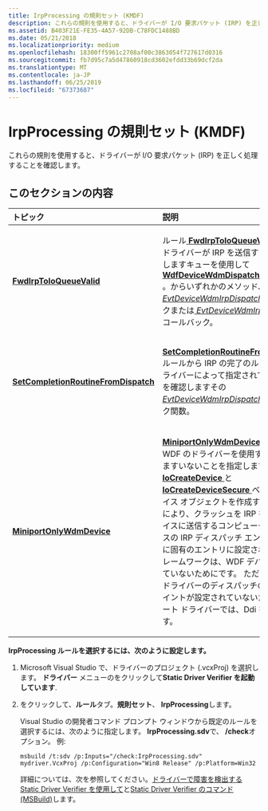 ```yaml
---
title: IrpProcessing の規則セット (KMDF)
description: これらの規則を使用すると、ドライバーが I/O 要求パケット (IRP) を正しく処理することを確認します。
ms.assetid: B403F21E-FE35-4A57-92DB-C78FDC1488BD
ms.date: 05/21/2018
ms.localizationpriority: medium
ms.openlocfilehash: 18300ff5961c2708af00c3863054f727617d0316
ms.sourcegitcommit: fb7d95c7a5d47860918cd3602efdd33b69dcf2da
ms.translationtype: MT
ms.contentlocale: ja-JP
ms.lasthandoff: 06/25/2019
ms.locfileid: "67373687"
---
```

# <a name="irpprocessing-rule-set-kmdf"></a>IrpProcessing の規則セット (KMDF)


これらの規則を使用すると、ドライバーが I/O 要求パケット (IRP) を正しく処理することを確認します。

## <a name="in-this-section"></a>このセクションの内容


<table>
<colgroup>
<col width="50%" />
<col width="50%" />
</colgroup>
<thead>
<tr class="header">
<th align="left">トピック</th>
<th align="left">説明</th>
</tr>
</thead>
<tbody>
<tr class="odd">
<td align="left"><p><a href="kmdf-fwdirptoioqueuevalid.md" data-raw-source="[&lt;strong&gt;FwdIrpToIoQueueValid&lt;/strong&gt;](kmdf-fwdirptoioqueuevalid.md)"><strong>FwdIrpToIoQueueValid</strong></a></p></td>
<td align="left"><p>ルール<a href="kmdf-fwdirptoioqueuevalid.md" data-raw-source="[&lt;strong&gt;FwdIrpToIoQueueValid&lt;/strong&gt;](kmdf-fwdirptoioqueuevalid.md)"> <strong>FwdIrpToIoQueueValid</strong> </a> 、I/O をドライバーが IRP を送信することを指定しますキューを使用して<a href="https://docs.microsoft.com/windows-hardware/drivers/ddi/content/wdfdevice/nf-wdfdevice-wdfdevicewdmdispatchirptoioqueue" data-raw-source="[&lt;strong&gt;WdfDeviceWdmDispatchIrpToIoQueue&lt;/strong&gt;](https://docs.microsoft.com/windows-hardware/drivers/ddi/content/wdfdevice/nf-wdfdevice-wdfdevicewdmdispatchirptoioqueue)"> <strong>WdfDeviceWdmDispatchIrpToIoQueue</strong> </a>。からいずれかのメソッド、 <a href="https://docs.microsoft.com/windows-hardware/drivers/ddi/content/wdfdevice/nc-wdfdevice-evt_wdfdevice_wdm_irp_dispatch" data-raw-source="[&lt;em&gt;EvtDeviceWdmIrpDispatch&lt;/em&gt;](https://docs.microsoft.com/windows-hardware/drivers/ddi/content/wdfdevice/nc-wdfdevice-evt_wdfdevice_wdm_irp_dispatch)"> <em>EvtDeviceWdmIrpDispatch</em> </a>コールバックまたは<a href="https://docs.microsoft.com/windows-hardware/drivers/ddi/content/wdfdevice/nc-wdfdevice-evt_wdfdevice_wdm_irp_preprocess" data-raw-source="[&lt;em&gt;EvtDeviceWdmIrpPreprocess&lt;/em&gt;](https://docs.microsoft.com/windows-hardware/drivers/ddi/content/wdfdevice/nc-wdfdevice-evt_wdfdevice_wdm_irp_preprocess)"> <em>EvtDeviceWdmIrpPreprocess</em> </a>コールバック。</p></td>
</tr>
<tr class="even">
<td align="left"><p><a href="kmdf-setcompletionroutinefromdispatch.md" data-raw-source="[&lt;strong&gt;SetCompletionRoutineFromDispatch&lt;/strong&gt;](kmdf-setcompletionroutinefromdispatch.md)"><strong>SetCompletionRoutineFromDispatch</strong></a></p></td>
<td align="left"><p><a href="kmdf-setcompletionroutinefromdispatch.md" data-raw-source="[&lt;strong&gt;SetCompletionRoutineFromDispatch&lt;/strong&gt;](kmdf-setcompletionroutinefromdispatch.md)"> <strong>SetCompletionRoutineFromDispatch</strong> </a>ルールから IRP の完了のルーチンは、ドライバーによって指定されていないことを確認しますその<a href="https://docs.microsoft.com/windows-hardware/drivers/ddi/content/wdfdevice/nc-wdfdevice-evt_wdfdevice_wdm_irp_dispatch" data-raw-source="[&lt;em&gt;EvtDeviceWdmIrpDispatch&lt;/em&gt;](https://docs.microsoft.com/windows-hardware/drivers/ddi/content/wdfdevice/nc-wdfdevice-evt_wdfdevice_wdm_irp_dispatch)"> <em>EvtDeviceWdmIrpDispatch。</em></a>コールバック関数。</p></td>
</tr>
<tr class="odd">
<td align="left"><p><a href="kmdf-miniportonlywdmdevice.md" data-raw-source="[&lt;strong&gt;MiniportOnlyWdmDevice&lt;/strong&gt;](kmdf-miniportonlywdmdevice.md)"><strong>MiniportOnlyWdmDevice</strong></a></p></td>
<td align="left"><p><a href="kmdf-miniportonlywdmdevice.md" data-raw-source="[&lt;strong&gt;MiniportOnlyWdmDevice&lt;/strong&gt;](kmdf-miniportonlywdmdevice.md)"> <strong>MiniportOnlyWdmDevice</strong> </a>ルールでは、WDF のドライバーを使用する必要がありますいないことを指定します<a href="https://docs.microsoft.com/windows-hardware/drivers/ddi/content/wdm/nf-wdm-iocreatedevice" data-raw-source="[&lt;strong&gt;IoCreateDevice&lt;/strong&gt;](https://docs.microsoft.com/windows-hardware/drivers/ddi/content/wdm/nf-wdm-iocreatedevice)"> <strong>IoCreateDevice</strong> </a>と<a href="https://docs.microsoft.com/windows-hardware/drivers/ddi/content/wdmsec/nf-wdmsec-wdmlibiocreatedevicesecure" data-raw-source="[&lt;strong&gt;IoCreateDeviceSecure&lt;/strong&gt;](https://docs.microsoft.com/windows-hardware/drivers/ddi/content/wdmsec/nf-wdmsec-wdmlibiocreatedevicesecure)"> <strong>IoCreateDeviceSecure</strong> </a>ベア WDM デバイス オブジェクトを作成する関数。 これにより、クラッシュを IRP を WDM デバイスに送信するコンピューター。 デバイスの IRP ディスパッチ エントリは、WDF に固有のエントリに設定されますが、フレームワークは、WDF デバイスを作成していないためにです。 ただし、それらのドライバーのディスパッチのエントリ ポイントが設定されていないため、ミニポート ドライバーでは、Ddi を使用できます。</p></td>
</tr>
</tbody>
</table>

 

**IrpProcessing ルールを選択するには、次のように設定します。**

1.  Microsoft Visual Studio で、ドライバーのプロジェクト (.vcxProj) を選択します。 **ドライバー**  メニューのをクリックして**Static Driver Verifier を起動しています**.

2.  をクリックして、**ルール**タブ。**規則セット**、 **IrpProcessing**します。

    Visual Studio の開発者コマンド プロンプト ウィンドウから既定のルールを選択するには、次のように指定します。 **IrpProcessing.sdv**で、 **/check**オプション。 例:

    ```
    msbuild /t:sdv /p:Inputs="/check:IrpProcessing.sdv" mydriver.VcxProj /p:Configuration="Win8 Release" /p:Platform=Win32
    ```

    詳細については、次を参照してください。[ドライバーで障害を検出する Static Driver Verifier を使用して](https://docs.microsoft.com/windows-hardware/drivers/devtest/using-static-driver-verifier-to-find-defects-in-drivers)と[Static Driver Verifier のコマンド (MSBuild)](https://docs.microsoft.com/windows-hardware/drivers/devtest/-static-driver-verifier-commands--msbuild-)します。

 

 





